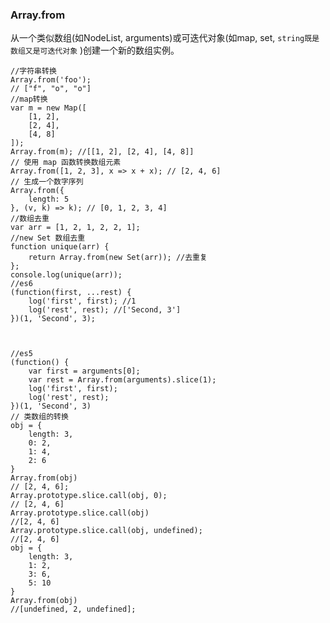 

### Array.from

从一个类似数组(如NodeList, arguments)或可迭代对象(如map, set, `string既是数组又是可迭代对象` )创建一个新的数组实例。 

    //字符串转换
    Array.from('foo'); 
    // ["f", "o", "o"]
    //map转换
    var m = new Map([
        [1, 2], 
        [2, 4], 
        [4, 8]
    ]); 
    Array.from(m); //[[1, 2], [2, 4], [4, 8]]
    // 使用 map 函数转换数组元素
    Array.from([1, 2, 3], x => x + x); // [2, 4, 6]
    // 生成一个数字序列
    Array.from({
        length: 5
    }, (v, k) => k); // [0, 1, 2, 3, 4]
    //数组去重
    var arr = [1, 2, 1, 2, 2, 1]; 
    //new Set 数组去重
    function unique(arr) {
        return Array.from(new Set(arr)); //去重复
    }; 
    console.log(unique(arr)); 
    //es6
    (function(first, ...rest) {
        log('first', first); //1
        log('rest', rest); //['Second, 3']
    })(1, 'Second', 3); 

    

    //es5
    (function() {
        var first = arguments[0]; 
        var rest = Array.from(arguments).slice(1); 
        log('first', first); 
        log('rest', rest); 
    })(1, 'Second', 3)
    // 类数组的转换
    obj = {
        length: 3, 
        0: 2, 
        1: 4, 
        2: 6
    }
    Array.from(obj)
    // [2, 4, 6]; 
    Array.prototype.slice.call(obj, 0); 
    // [2, 4, 6]
    Array.prototype.slice.call(obj)
    //[2, 4, 6]
    Array.prototype.slice.call(obj, undefined); 
    //[2, 4, 6]
    obj = {
        length: 3, 
        1: 2, 
        3: 6, 
        5: 10
    }
    Array.from(obj)
    //[undefined, 2, undefined]; 

